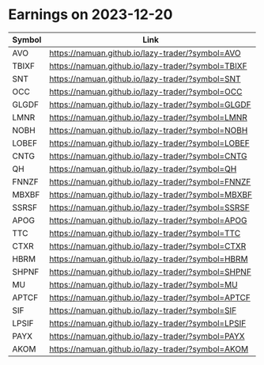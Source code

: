 # Earnings on 2023-12-20

| Symbol | Link |
| ---| --- |
| AVO | https://namuan.github.io/lazy-trader/?symbol=AVO |
| TBIXF | https://namuan.github.io/lazy-trader/?symbol=TBIXF |
| SNT | https://namuan.github.io/lazy-trader/?symbol=SNT |
| OCC | https://namuan.github.io/lazy-trader/?symbol=OCC |
| GLGDF | https://namuan.github.io/lazy-trader/?symbol=GLGDF |
| LMNR | https://namuan.github.io/lazy-trader/?symbol=LMNR |
| NOBH | https://namuan.github.io/lazy-trader/?symbol=NOBH |
| LOBEF | https://namuan.github.io/lazy-trader/?symbol=LOBEF |
| CNTG | https://namuan.github.io/lazy-trader/?symbol=CNTG |
| QH | https://namuan.github.io/lazy-trader/?symbol=QH |
| FNNZF | https://namuan.github.io/lazy-trader/?symbol=FNNZF |
| MBXBF | https://namuan.github.io/lazy-trader/?symbol=MBXBF |
| SSRSF | https://namuan.github.io/lazy-trader/?symbol=SSRSF |
| APOG | https://namuan.github.io/lazy-trader/?symbol=APOG |
| TTC | https://namuan.github.io/lazy-trader/?symbol=TTC |
| CTXR | https://namuan.github.io/lazy-trader/?symbol=CTXR |
| HBRM | https://namuan.github.io/lazy-trader/?symbol=HBRM |
| SHPNF | https://namuan.github.io/lazy-trader/?symbol=SHPNF |
| MU | https://namuan.github.io/lazy-trader/?symbol=MU |
| APTCF | https://namuan.github.io/lazy-trader/?symbol=APTCF |
| SIF | https://namuan.github.io/lazy-trader/?symbol=SIF |
| LPSIF | https://namuan.github.io/lazy-trader/?symbol=LPSIF |
| PAYX | https://namuan.github.io/lazy-trader/?symbol=PAYX |
| AKOM | https://namuan.github.io/lazy-trader/?symbol=AKOM |